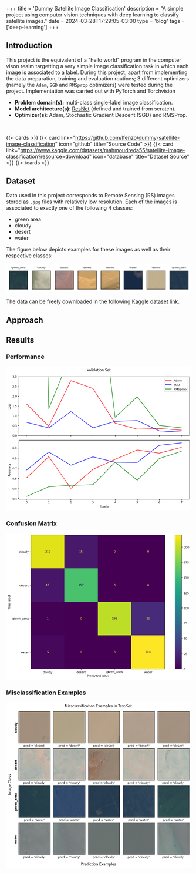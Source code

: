 +++
title = 'Dummy Satellite Image Classification'
description = "A simple project using computer vision techniques with deep learning to classify satellite images."
date = 2024-03-28T17:29:05-03:00
type = 'blog'
tags = ['deep-learning']
+++

## Introduction

This project is the equivalent of a "hello world" program in the computer vison realm targetting a very simple image classification task in which each image is associated to a label. During this project, apart from implementing the data preparation, training and evaluation routines; 3 different optimizers (namely the `Adam`, `SGD` and `RMSprop` optimizers) were tested during the project. Implementation was carried out with PyTorch and Torchvision

- **Problem domain(s):** multi-class single-label image classification.
- **Model architecture(s)**: [ResNet](https://arxiv.org/abs/1512.03385) (defined and trained from scratch).
- **Optimizer(s)**: Adam, Stochastic Gradient Descent (SGD) and RMSProp.

<br>

{{< cards >}}
  {{< card link="https://github.com/lfenzo/dummy-satellite-image-classification" icon="github" title="Source Code" >}}
  {{< card link="https://www.kaggle.com/datasets/mahmoudreda55/satellite-image-classification?resource=download" icon="database" title="Dataset Source" >}}
{{< /cards >}}

## Dataset

Data used in this project corresponds to Remote Sensing (RS) images stored as `.jpg` files with relatively
low resolution. Each of the images is associated to exactly one of the following 4 classes:
- green area
- cloudy
- desert
- water

The figure below depicts examples for these images as well as their respective classes:

![](https://raw.githubusercontent.com/lfenzo/dummy-satellite-image-classification/main/images/training_samples.png)

The data can be freely downloaded in the following [Kaggle dataset link](https://www.kaggle.com/datasets/mahmoudreda55/satellite-image-classification?resource=download).

## Approach

## Results

### Performance

![](https://raw.githubusercontent.com/lfenzo/dummy-satellite-image-classification/main/images/learning_curves.png)

### Confusion Matrix
![](https://raw.githubusercontent.com/lfenzo/dummy-satellite-image-classification/main/images/confusion_matrix.png)

### Misclassification Examples
![](https://raw.githubusercontent.com/lfenzo/dummy-satellite-image-classification/main/images/missclassifications_per_class.png)

